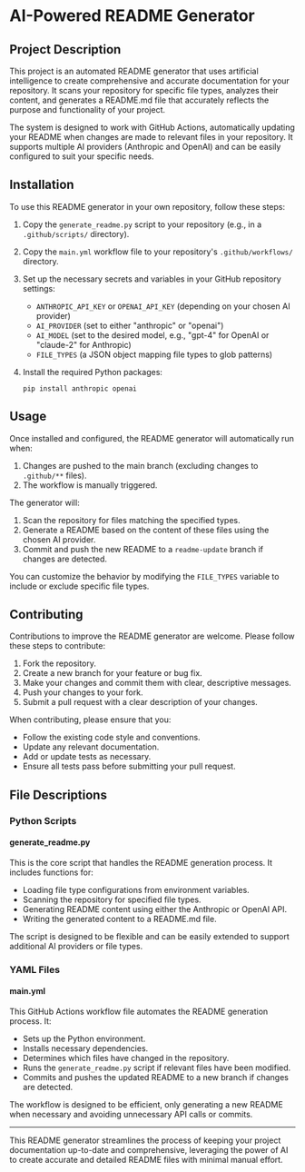 # AI-Powered README Generator

## Project Description

This project is an automated README generator that uses artificial intelligence to create comprehensive and accurate documentation for your repository. It scans your repository for specific file types, analyzes their content, and generates a README.md file that accurately reflects the purpose and functionality of your project.

The system is designed to work with GitHub Actions, automatically updating your README when changes are made to relevant files in your repository. It supports multiple AI providers (Anthropic and OpenAI) and can be easily configured to suit your specific needs.

## Installation

To use this README generator in your own repository, follow these steps:

1. Copy the `generate_readme.py` script to your repository (e.g., in a `.github/scripts/` directory).
2. Copy the `main.yml` workflow file to your repository's `.github/workflows/` directory.
3. Set up the necessary secrets and variables in your GitHub repository settings:
   - `ANTHROPIC_API_KEY` or `OPENAI_API_KEY` (depending on your chosen AI provider)
   - `AI_PROVIDER` (set to either "anthropic" or "openai")
   - `AI_MODEL` (set to the desired model, e.g., "gpt-4" for OpenAI or "claude-2" for Anthropic)
   - `FILE_TYPES` (a JSON object mapping file types to glob patterns)

4. Install the required Python packages:
   ```
   pip install anthropic openai
   ```

## Usage

Once installed and configured, the README generator will automatically run when:

1. Changes are pushed to the main branch (excluding changes to `.github/**` files).
2. The workflow is manually triggered.

The generator will:

1. Scan the repository for files matching the specified types.
2. Generate a README based on the content of these files using the chosen AI provider.
3. Commit and push the new README to a `readme-update` branch if changes are detected.

You can customize the behavior by modifying the `FILE_TYPES` variable to include or exclude specific file types.

## Contributing

Contributions to improve the README generator are welcome. Please follow these steps to contribute:

1. Fork the repository.
2. Create a new branch for your feature or bug fix.
3. Make your changes and commit them with clear, descriptive messages.
4. Push your changes to your fork.
5. Submit a pull request with a clear description of your changes.

When contributing, please ensure that you:

- Follow the existing code style and conventions.
- Update any relevant documentation.
- Add or update tests as necessary.
- Ensure all tests pass before submitting your pull request.

## File Descriptions

### Python Scripts

#### generate_readme.py

This is the core script that handles the README generation process. It includes functions for:

- Loading file type configurations from environment variables.
- Scanning the repository for specified file types.
- Generating README content using either the Anthropic or OpenAI API.
- Writing the generated content to a README.md file.

The script is designed to be flexible and can be easily extended to support additional AI providers or file types.

### YAML Files

#### main.yml

This GitHub Actions workflow file automates the README generation process. It:

- Sets up the Python environment.
- Installs necessary dependencies.
- Determines which files have changed in the repository.
- Runs the `generate_readme.py` script if relevant files have been modified.
- Commits and pushes the updated README to a new branch if changes are detected.

The workflow is designed to be efficient, only generating a new README when necessary and avoiding unnecessary API calls or commits.

---

This README generator streamlines the process of keeping your project documentation up-to-date and comprehensive, leveraging the power of AI to create accurate and detailed README files with minimal manual effort.